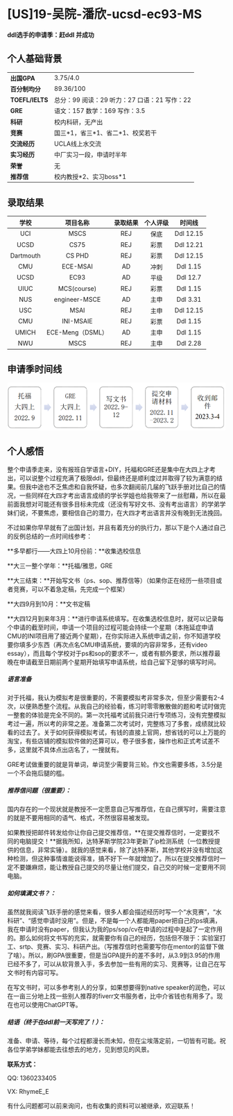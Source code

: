 # \[US\]19-吴院-潘欣-ucsd-ec93-MS

**ddl选手的申请季：赶ddl 并成功**

## **个人基础背景**

|                 |                                              |
| :-------------- | -------------------------------------------- |
| **出国GPA**     | 3.75/4.0                                     |
| **百分制均分**  | 89.36/100                                    |
| **TOEFL/IELTS** | 总分：99 阅读：29 听力：27 口语：21 写作：22 |
| **GRE**         | 语文：157 数学：169 写作：3.5                |
| **科研**        | 校内科研，无产出                             |
| **竞赛**        | 国三\*1，省三\*1、省二\*1、校奖若干          |
| **交流经历**    | UCLA线上水交流                               |
| **实习经历**    | 中厂实习一段，申请时半年                     |
| **荣誉**        | 无                                           |
| **推荐信**      | 校内教授\*2、实习boss\*1                     |

## **录取结果**

| **学校**  |   **项目名称**   | **录取结果** | **个人评级** | **时间线** |
| :-------: | :--------------: | :----------: | :----------: | :--------: |
|    UCI    |       MSCS       |     REJ      |     保底     | Ddl 12.15  |
|   UCSD    |       CS75       |     REJ      |     彩票     | Ddl 12.21  |
| Dartmouth |      CS PHD      |     REJ      |     彩票     | Ddl 12.15  |
|    CMU    |     ECE-MSAI     |      AD      |     冲刺     |  Ddl 1.15  |
|   UCSD    |       EC93       |      AD      |     平级     |  Ddl 12.7  |
|   UIUC    |   MCS(course)    |     REJ      |     彩票     |  Ddl 1.15  |
|    NUS    |  engineer-MSCE   |      AD      |     主申     |  Ddl 3.31  |
|    USC    |       MSAI       |     REJ      |     主申     | Ddl 12.15  |
|    CMU    |    INI-MSAIE     |     REJ      |     彩票     |  Ddl 1.15  |
|   UMICH   | ECE-Meng（DSML） |      AD      |     主申     |  Ddl 1.15  |
|    NWU    |       MSCS       |     REJ      |     主申     |  Ddl 2.28  |

## 申请季时间线

![申请季时间线](images/[US]19-吴院-潘欣-ucsd-ec93-MS_flowchart.png)

## **个人感悟**

整个申请季走来，没有报班自学语言+DIY，托福和GRE还是集中在大四上才考出，可以说整个过程充满了极限ddl，但最终还是顺利度过并取得了较为满意的结果。但我中途也不乏焦虑和自我怀疑，也多次翻阅前几届的飞跃手册对比自己的情况，一些同样在大四才考出语言成绩的学长学姐也给我带来了一丝慰藉，所以在最前面我想对可能还有很多目标未完成（还没有写好文书、没有考出语言）的学弟学妹们说，不要焦虑，要相信自己的潜力，在大四才考出语言并没有晚到无法挽回。

不过如果你早早就有了出国计划，并且有着充分的执行力，那以下是个人通过自己的反例总结的一点时间线参考：

**多早都行——大四上10月份前：**收集选校信息

**大三一整个学年：**托福/雅思，GRE

**大三结束：**开始写文书（ps、sop、推荐信等）（如果你正在经历一些项目或者竞赛，可以不着急定稿，先完成一个框架）

**大四9月到10月：**文书定稿

**大四12月到来年3月：**进行申请系统填写。在收集选校信息时，就可以记录每个申请的截至时间，申请一个项目的过程可能会持续一个星期（本拖延症申请CMU的INI项目用了接近两个星期），在你实际进入系统申请之前，你不知道学校要你填多少东西（再次点名CMU申请系统，要填的内容非常多，还有video essay），而且每个学校对于ps和sop的要求不一，或者有额外要求，所以推荐最晚在申请截至日期前两个星期开始填写申请系统，给自己留下足够的填写时间。

##### **语言准备**

对于托福，我认为模拟考是很重要的，不需要模拟考非常多次，但至少需要有2-4次，以便熟悉整个流程。从我自己的经验看，练习时零零散散做的题和考试时做完一整套的体验是完全不同的。第一次托福考试前我只进行专项练习，没有完整模拟考过一遍，所以考的非常之差。准备第二次考试时，完整练习了多套，成绩就比较看的过去了。关于如何获得模拟考试，有钱的直接上官网，想省钱的可以上万能的淘宝，有些店铺的模拟软件做的还算可以，卷子很多套，操作也和正式考试差不多，这里就不具体点出店名了，一搜就有。

GRE考试做重要的就是背单词，单词至少需要背三轮。作文也需要多练，3.5分是一个不会拖后腿的槛。

##### **推荐信问题（很重要）：**

国内存在的一个现状就是教授不一定愿意自己写推荐信，在自己撰写时，需要注意的就是不要用相同的语气、格式，不然很容易被发现。

如果教授把邮件转发给你让你自己提交推荐信，**在提交推荐信时，一定要找不同的电脑提交！**据我所知，达特茅斯学院23年更新了ip检测系统（一位教授提供的信息，非常实锤）。就我的感觉来看，除了达特茅斯，其他学校并没有增加这种检测，但这种事情谁能说得准，搞不好下一年就增加了。所以在提交推荐信时一定不要嫌麻烦，能让教授自己提交的尽量让他们提交，自己交的时候一定要用不同电脑。

##### **如何填满文书？：**

虽然就我阅读飞跃手册的感觉来看，很多人都会描述经历时写一个“水竞赛”，“水科研”、“感觉申请时没用”。但是，不是每一个人都能用paper把自己的ps填满，我在申请时没有paper，但我认为我的ps/sop/cv在申请的过程中是起了一定作用的。那么如何将文书写的充实，就需要你有自己的经历，包括但不限于：实验室打工、srtp、竞赛、实习、科研产出。（写推荐信时也需要写你在mentor的监督下做了啥）。所以，刷GPA很重要，但是当GPA提升的差不多时，从3.9到3.95的作用已经不多了，可以从软背景入手，多去参加一些有用的实习、竞赛等，让自己在写文书时有内容可写。

在写文书时，可以多参考别人的分享，如果想要得到native speaker的润色，可以在一亩三分地上找一些别人推荐的fiverr文书服务者，比中介省钱也有用多了。现在也可以使用ChatGPT等。

##### **结语（终于在ddl前一天写完了！）：**

准备、申请、等待，每个过程都漫长而未知，但在尘埃落定前，一切皆有可能。祝各位学弟学妹都能去往想去的地方，见到想见的风景。

**联系方式：**

QQ: 1360233405

VX: RhymeE_E

有什么问题都可以前来询问，也有收集的资料可以被继承，欢迎联系！
